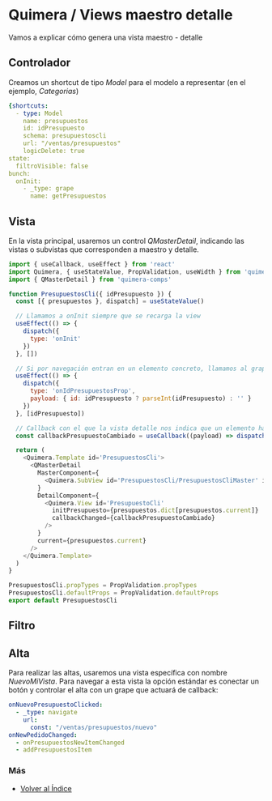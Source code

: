 # Quimera / Views maestro detalle

Vamos a explicar cómo genera una vista maestro - detalle
## Controlador
Creamos un shortcut de tipo *Model* para el modelo a representar (en el ejemplo, *Categorias*)

```yaml
{shortcuts:
  - type: Model
    name: presupuestos
    id: idPresupuesto
    schema: presupuestoscli
    url: "/ventas/presupuestos"
    logicDelete: true
state:
  filtroVisible: false
bunch:
  onInit:
    - _type: grape
      name: getPresupuestos
```

## Vista
En la vista principal, usaremos un control *QMasterDetail*, indicando las vistas o subvistas que corresponden a maestro y detalle.

```js
import { useCallback, useEffect } from 'react'
import Quimera, { useStateValue, PropValidation, useWidth } from 'quimera'
import { QMasterDetail } from 'quimera-comps'

function PresupuestosCli({ idPresupuesto }) {
  const [{ presupuestos }, dispatch] = useStateValue()

  // Llamamos a onInit siempre que se recarga la view
  useEffect(() => {
    dispatch({
      type: 'onInit'
    })
  }, [])

  // Si por navegación entran en un elemento concreto, llamamos al grape *onIdElementosProp*
  useEffect(() => {
    dispatch({
      type: 'onIdPresupuestosProp',
      payload: { id: idPresupuesto ? parseInt(idPresupuesto) : '' }
    })
  }, [idPresupuesto])

  // Callback con el que la vista detalle nos indica que un elemento ha cambiado
  const callbackPresupuestoCambiado = useCallback((payload) => dispatch({ type: 'onPresupuestosItemChanged', payload }), [])

  return (
    <Quimera.Template id='PresupuestosCli'>
      <QMasterDetail
        MasterComponent={
          <Quimera.SubView id='PresupuestosCli/PresupuestosCliMaster' idPresupuesto={idPresupuesto} />
        }
        DetailComponent={
          <Quimera.View id='PresupuestoCli'
            initPresupuesto={presupuestos.dict[presupuestos.current]}
            callbackChanged={callbackPresupuestoCambiado}
          />
        }
        current={presupuestos.current}
      />
    </Quimera.Template>
  )
}

PresupuestosCli.propTypes = PropValidation.propTypes
PresupuestosCli.defaultProps = PropValidation.defaultProps
export default PresupuestosCli
```

## Filtro

## Alta
Para realizar las altas, usaremos una vista específica con nombre *NuevoMiVista*. Para navegar a esta vista la opción estándar es conectar un botón y controlar el alta con un grape que actuará de callback:
```yaml
onNuevoPresupuestoClicked:
  - _type: navigate
    url:
      const: "/ventas/presupuestos/nuevo"
onNewPedidoChanged:
  - onPresupuestosNewItemChanged
  - addPresupuestosItem
```
### Más

  * [Volver al Índice](./index.md)

